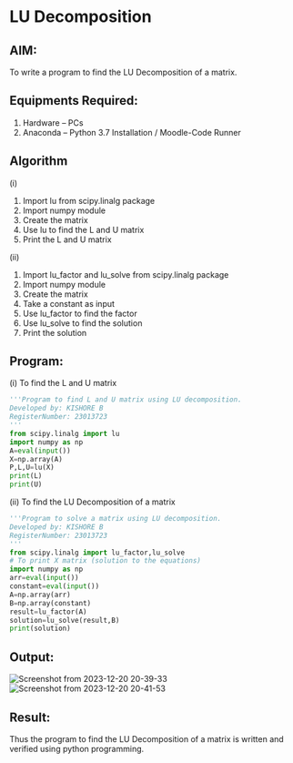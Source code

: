 # LU Decomposition 

## AIM:
To write a program to find the LU Decomposition of a matrix.

## Equipments Required:
1. Hardware – PCs
2. Anaconda – Python 3.7 Installation / Moodle-Code Runner

## Algorithm
(i)
1. Import lu from scipy.linalg package
2. Import numpy module
3. Create the matrix
4. Use lu to find the L and U matrix
5. Print the L and U matrix

(ii)
1. Import lu_factor and lu_solve from scipy.linalg package
2. Import numpy module
3. Create the matrix
4. Take a constant as input
5. Use lu_factor to find the factor
6. Use lu_solve to find the solution
7. Print the solution
## Program:
(i) To find the L and U matrix
```python
'''Program to find L and U matrix using LU decomposition.
Developed by: KISHORE B
RegisterNumber: 23013723
'''
from scipy.linalg import lu
import numpy as np
A=eval(input())
X=np.array(A)
P,L,U=lu(X)
print(L)
print(U)
```
(ii) To find the LU Decomposition of a matrix
```python
'''Program to solve a matrix using LU decomposition.
Developed by: KISHORE B
RegisterNumber: 23013723
'''
from scipy.linalg import lu_factor,lu_solve
# To print X matrix (solution to the equations)
import numpy as np
arr=eval(input())
constant=eval(input())
A=np.array(arr)
B=np.array(constant)
result=lu_factor(A)
solution=lu_solve(result,B)
print(solution)
```

## Output:
![Screenshot from 2023-12-20 20-39-33](https://github.com/codedbykishore/LU-Decomposition/assets/147139122/3d767783-23ca-4125-9bc1-cdb298e72c56)
![Screenshot from 2023-12-20 20-41-53](https://github.com/codedbykishore/LU-Decomposition/assets/147139122/4b84f78f-a090-4947-b90b-b6172c09ffbd)


## Result:
Thus the program to find the LU Decomposition of a matrix is written and verified using python programming.

